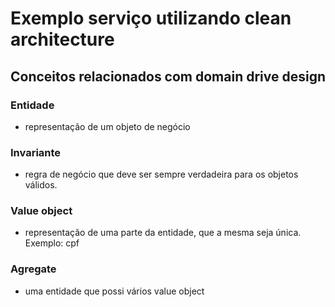 # Exemplo serviço utilizando clean architecture

## Conceitos relacionados com domain drive design

### Entidade
- representação de um objeto de negócio

### Invariante
- regra de negócio que deve ser sempre verdadeira para os objetos válidos.

### Value object
- representação de uma parte da entidade, que a mesma seja única. Exemplo: cpf

### Agregate
- uma entidade que possi vários value object
